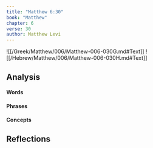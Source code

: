 ```yaml
---
title: "Matthew 6:30"
book: "Matthew"
chapter: 6
verse: 30
author: Matthew Levi
---
```

![[/Greek/Matthew/006/Matthew-006-030G.md#Text]]
![[/Hebrew/Matthew/006/Matthew-006-030H.md#Text]]

## Analysis

#### Words

#### Phrases

#### Concepts

## Reflections
